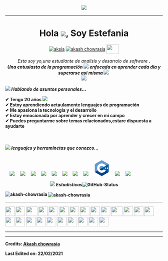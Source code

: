 <p align="center">
  <img src="https://i.pinimg.com/564x/1a/ea/5c/1aea5c2882eaac389e9166db13277b7b.jpg" height="250"/>
</p>
<hr>
<h1 align="center">Hola <img src="https://i.pinimg.com/originals/aa/cd/89/aacd892d867d543bc640c02c30ade2ed.gif" width="30px">, Soy Estefania </h1>
<p align="center">
<a href="https://instagram.com/estefania.gonzalez_98?utm_source=qr&igshid=MzNlNGNkZWQ4Mg==" target="blank"><img align="center" src="https://i.pinimg.com/564x/75/d3/8a/75d38aa1c72110c7df99586c18037d7c.jpg" alt="aksia" height="30" width="30" /></a>
<a href="https://www.facebook.com/stefania.gonzalez.9047506?mibextid=ZbWKwL" target="blank"><img align="center" src="https://cdn.jsdelivr.net/npm/simple-icons@3.0.1/icons/facebook.svg" alt="akash chowrasia" height="30" width="40" /></a>
 <a href = "mailto: chowrasia.estefanianietogonzalez338@gmail.com"><img align="center" src="https://simpleicons.org/icons/gmail.svg" height="30" width="40" /></a>
</p>
</p>



<p align="center">
  <em>
    Esta soy yo,una estudiante de analisis y desarrolo de software  <a href="https://www.acetamritsar.ac.in/"> <b></a>. <br>
    Una entusiasta de la programación <img src="https://i.pinimg.com/564x/a4/c5/2e/a4c52ee6369ea47ea3c16a0a0b235ab9.jpg" width="50px"><b> enfocada en aprender cada dia y superarse asi misma</b>&nbsp;<img src="https://i.pinimg.com/564x/4c/7d/f6/4c7df635fe902b32af7299e33d5ceb51.jpg" width="40px">&nbsp
  </em> 
  <br>
  <img src="https://media.giphy.com/media/VgCDAzcKvsR6OM0uWg/giphy.gif" width="50" /> 
</p>

<img src="https://media.giphy.com/media/ObNTw8Uzwy6KQ/giphy.gif" width="30px">&nbsp;***Hablando de asuntos personales...***

✔ Tengo 20 años <img src="https://i.pinimg.com/originals/36/73/3d/36733d81d5616c156f3065f8d53f08d0.gif" width="40px"> <br>
✔ Estoy aprendiendo actaulamente lenguajes de programación <br>
✔ Me apasiona la tecnologia y el desarrollo <br>
✔ Estoy emocionada por aprender y crecer en mi campo <br>
✔ Puedes preguntarme sobre temas relacionados,estare dispuesta a ayudarte <br>
<br><br><br>
<img src="https://media.giphy.com/media/ObNTw8Uzwy6KQ/giphy.gif" width="30px">&nbsp;***lenguajes y herraminetas que conozco...***
<p align="left">
  <code>
  <img height="40" src="https://i.pinimg.com/564x/a3/e2/18/a3e21834809a55797f014498b8c345bf.jpg"> </code>
  <code> <img height="50" src="https://i.pinimg.com/564x/ca/e1/b4/cae1b4f6b223fe5a7bb712b680cffa67.jpg"> </code>
  <code> <img height="50" src="https://static.crozdesk.com/web_app_library/providers/logos/000/000/060/original/lucidchart-1559230989-logo.png?1559230989"> </code>
  <code> <img height="50" src="https://i.pinimg.com/564x/c5/f2/65/c5f26598d07ffab009009cc134a6a795.jpg"> </code>
  <code> <img height="70" src="https://i.pinimg.com/564x/85/44/da/8544dac44077c26e351801c7181a9e12.jpg"> </code>
  <code> <img height="50" src="https://i.pinimg.com/564x/6e/46/e7/6e46e7dbe2bb73dacc055e5dbd85c3ad.jpg"> </code>
  <code> <img height="50" src="https://i.pinimg.com/564x/de/6d/51/de6d51395aee9e6d67ed425ce6bfe683.jpg"> </code>
  <code> <img height="50" src="https://i.pinimg.com/564x/d7/b8/49/d7b849dc07ab8ac92a0c48d4b6844cf1.jpg"> </code>
  <code> <img height="50" src="https://raw.githubusercontent.com/devicons/devicon/master/icons/cplusplus/cplusplus-original.svg"> </code>
  <code> <img height="50" src="https://i.pinimg.com/564x/11/4f/8d/114f8d8334c4bd366712bc99e62a1fd2.jpg"> </code>
  <code> <img height="50" src="https://i.pinimg.com/564x/ed/66/63/ed666327dd3ce274d94f2b3547155891.jpg"> </code>


  
  <p align="center">
 <img src="https://i.pinimg.com/originals/57/61/5b/57615b8c0092a66c1d4058b1692955cc.gif" width="50px" />&nbsp;<i><b>Estadisticas</b></i><img src="https://i.pinimg.com/originals/57/61/5b/57615b8c0092a66c1d4058b1692955cc.gif" width="50px" alt="GitHub-Status"/></p>
<p><img align="left" src="https://github-readme-stats.vercel.app/api/top-langs?username=akash-chowrasia&show_icons=true&locale=en&layout=compact" alt="akash-chowrasia" /></p>

<p>&nbsp;<img align="center" src="https://github-readme-stats.vercel.app/api?username=akash-chowrasia&show_icons=true&locale=en" alt="akash-chowrasia" width="410" /></p>

<hr>
<div>
    <img src="https://cultofthepartyparrot.com/parrots/hd/githubparrot.gif" width="30" height="30"/>
    <img src="https://cultofthepartyparrot.com/flags/hd/indiaparrot.gif" width="30" height="30"/>
    <img src="https://cultofthepartyparrot.com/parrots/asyncparrot.gif" width="36" height="30"/>
    <img src="https://cultofthepartyparrot.com/parrots/exceptionallyfastparrot.gif" width="30" height="30"/>
    <img src="https://cultofthepartyparrot.com/parrots/hd/60fpsparrot.gif" width="30" height="30"/>
    <img src="https://cultofthepartyparrot.com/parrots/hd/jumpingparrot.gif" width="30" height="30"/>
    <img src="https://cultofthepartyparrot.com/parrots/hd/opensourceparrot.gif" width="30" height="30"/>
    <img src="https://cultofthepartyparrot.com/parrots/hd/dealwithitnowparrot.gif" width="30" height="30"/>
    <img src="https://cultofthepartyparrot.com/parrots/hd/hypnoparrotlight.gif" width="30" height="30"/>
    <img src="https://cultofthepartyparrot.com/parrots/databaseparrot.gif" width="30" height="30"/>
    <img src="https://cultofthepartyparrot.com/parrots/fixparrot.gif" width="36" height="30"/>
    <img src="https://cultofthepartyparrot.com/parrots/hd/laptop_parrot.gif" width="30" height="30"/>
    <img src="https://cultofthepartyparrot.com/parrots/hd/spinningparrot.gif" width="30" height="30"/>
    <img src="https://cultofthepartyparrot.com/parrots/hd/levitationparrot.gif" width="30" height="30"/>
    <img src="https://cultofthepartyparrot.com/parrots/hd/meldparrot.gif" width="30" height="30"/>
    <img src="https://cultofthepartyparrot.com/parrots/slomoparrot.gif" width="30" height="30"/>
    <img src="https://cultofthepartyparrot.com/parrots/hd/moonwalkingparrot.gif" width="30" height="30"/>
    <img src="https://cultofthepartyparrot.com/parrots/hd/stableparrot.gif" width="30" height="30"/>
    <img src="https://cultofthepartyparrot.com/parrots/hd/scienceparrot.gif" width="30" height="30"/>
    <img src="https://cultofthepartyparrot.com/parrots/hd/pirateparrot.gif" width="30" height="30"/>
    <img src="https://cultofthepartyparrot.com/parrots/hd/footballparrot.gif" width="30" height="30"/>
    <img src="https://cultofthepartyparrot.com/parrots/hd/illuminatiparrot.gif" width="30" height="30"/>
    <img src="https://cultofthepartyparrot.com/parrots/hd/hypnoparrotdark.gif" width="30" height="30"/>
    <img src="https://cultofthepartyparrot.com/parrots/hd/mustacheparrot.gif" width="30" height="30"/>
</div>

<hr>


-----
Credits: [Akash chowrasia](https://github.com/Akash-chowrasia)

Last Edited on: 22/02/2021

